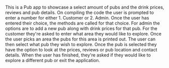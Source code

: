 This is a Pub app to showcase a select amount of pubs and the drink prices, reviews and pub details.
On compiling the code the user is prompted to enter a number for either 1. Customer or 2. Admin.
Once the user has entered their choice, the methods are called for that choice.
For admin the options are to add a new pub along with drink prices for that pub. 
For the customer they're asked to enter what area they would like to explore.
Once the user picks an area the pubs for this area is printed out. The user can then select what pub they wish to explore.
Once the pub is selected they have the option to look at the prices, reviews or pub location and contact details. 
When the user has finished, they're asked if they would like to explore a different pub or exit the application.
